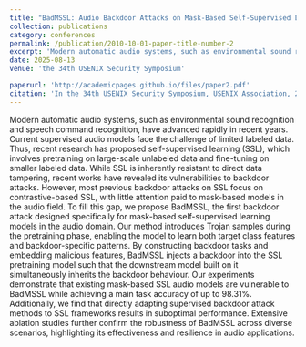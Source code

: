 ```yaml
---
title: "BadMSSL: Audio Backdoor Attacks on Mask-Based Self-Supervised Learning"
collection: publications
category: conferences
permalink: /publication/2010-10-01-paper-title-number-2
excerpt: 'Modern automatic audio systems, such as environmental sound recognition and speech command recognition, have advanced rapidly in recent years. Current supervised audio models face the challenge of limited labeled data. Thus, recent research has proposed self-supervised learning (SSL), which involves pretraining on large-scale unlabeled data and fine-tuning on smaller labeled data. While SSL is inherently resistant to direct data tampering, recent works have revealed its vulnerabilities to backdoor attacks. However, most previous backdoor attacks on SSL focus on contrastive-based SSL, with little attention paid to mask-based models in the audio field. To fill this gap, we propose BadMSSL, the first backdoor attack designed specifically for mask-based self-supervised learning models in the audio domain. Our method introduces Trojan samples during the pretraining phase, enabling the model to learn both target class features and backdoor-specific patterns. By constructing backdoor tasks and embedding malicious features, BadMSSL injects a backdoor into the SSL pretraining model such that the downstream model built on it simultaneously inherits the backdoor behaviour. Our experiments demonstrate that existing mask-based SSL audio models are vulnerable to BadMSSL while achieving a main task accuracy of up to 98.31%. Additionally, we find that directly adapting supervised backdoor attack methods to SSL frameworks results in suboptimal performance. Extensive ablation studies further confirm the robustness of BadMSSL across diverse scenarios, highlighting its effectiveness and resilience in audio applications.'
date: 2025-08-13
venue: 'the 34th USENIX Security Symposium'

paperurl: 'http://academicpages.github.io/files/paper2.pdf'
citation: 'In the 34th USENIX Security Symposium, USENIX Association, 2025'
---
```


Modern automatic audio systems, such as environmental sound recognition and speech command recognition, have advanced rapidly in recent years. Current supervised audio models face the challenge of limited labeled data. Thus, recent research has proposed self-supervised learning (SSL), which involves pretraining on large-scale unlabeled data and fine-tuning on smaller labeled data. While SSL is inherently resistant to direct data tampering, recent works have revealed its vulnerabilities to backdoor attacks. However, most previous backdoor attacks on SSL focus on contrastive-based SSL, with little attention paid to mask-based models in the audio field. To fill this gap, we propose BadMSSL, the first backdoor attack designed specifically for mask-based self-supervised learning models in the audio domain. Our method introduces Trojan samples during the pretraining phase, enabling the model to learn both target class features and backdoor-specific patterns. By constructing backdoor tasks and embedding malicious features, BadMSSL injects a backdoor into the SSL pretraining model such that the downstream model built on it simultaneously inherits the backdoor behaviour. Our experiments demonstrate that existing mask-based SSL audio models are vulnerable to BadMSSL while achieving a main task accuracy of up to 98.31%. Additionally, we find that directly adapting supervised backdoor attack methods to SSL frameworks results in suboptimal performance. Extensive ablation studies further confirm the robustness of BadMSSL across diverse scenarios, highlighting its effectiveness and resilience in audio applications.
